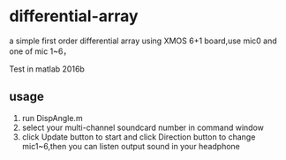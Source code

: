 # differential-array
a simple first order differential array using XMOS 6+1 board,use mic0 and one of mic 1~6，

Test in matlab 2016b

## usage
1. run DispAngle.m
2. select your multi-channel soundcard number in command window
3. click Update button to start and click Direction button to change mic1~6,then you can listen output sound in your headphone
